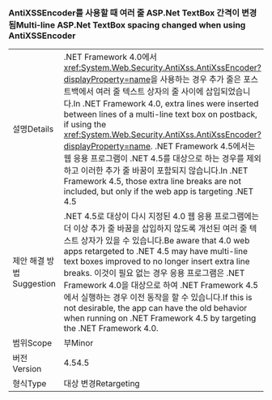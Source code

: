 ### <a name="multi-line-aspnet-textbox-spacing-changed-when-using-antixssencoder"></a><span data-ttu-id="0dfd1-101">AntiXSSEncoder를 사용할 때 여러 줄 ASP.Net TextBox 간격이 변경됨</span><span class="sxs-lookup"><span data-stu-id="0dfd1-101">Multi-line ASP.Net TextBox spacing changed when using AntiXSSEncoder</span></span>

|   |   |
|---|---|
|<span data-ttu-id="0dfd1-102">설명</span><span class="sxs-lookup"><span data-stu-id="0dfd1-102">Details</span></span>|<span data-ttu-id="0dfd1-103">.NET Framework 4.0에서 <xref:System.Web.Security.AntiXss.AntiXssEncoder?displayProperty=name>을 사용하는 경우 추가 줄은 포스트백에서 여러 줄 텍스트 상자의 줄 사이에 삽입되었습니다.</span><span class="sxs-lookup"><span data-stu-id="0dfd1-103">In .NET Framework 4.0, extra lines were inserted between lines of a multi-line text box on postback, if using the <xref:System.Web.Security.AntiXss.AntiXssEncoder?displayProperty=name>.</span></span> <span data-ttu-id="0dfd1-104">.NET Framework 4.5에서는 웹 응용 프로그램이 .NET 4.5를 대상으로 하는 경우를 제외하고 이러한 추가 줄 바꿈이 포함되지 않습니다.</span><span class="sxs-lookup"><span data-stu-id="0dfd1-104">In .NET Framework 4.5, those extra line breaks are not included, but only if the web app is targeting .NET 4.5</span></span>|
|<span data-ttu-id="0dfd1-105">제안 해결 방법</span><span class="sxs-lookup"><span data-stu-id="0dfd1-105">Suggestion</span></span>|<span data-ttu-id="0dfd1-106">.NET 4.5로 대상이 다시 지정된 4.0 웹 응용 프로그램에는 더 이상 추가 줄 바꿈을 삽입하지 않도록 개선된 여러 줄 텍스트 상자가 있을 수 있습니다.</span><span class="sxs-lookup"><span data-stu-id="0dfd1-106">Be aware that 4.0 web apps retargeted to .NET 4.5 may have multi-line text boxes improved to no longer insert extra line breaks.</span></span> <span data-ttu-id="0dfd1-107">이것이 필요 없는 경우 응용 프로그램은 .NET Framework 4.0을 대상으로 하여 .NET Framework 4.5에서 실행하는 경우 이전 동작을 할 수 있습니다.</span><span class="sxs-lookup"><span data-stu-id="0dfd1-107">If this is not desirable, the app  can have the old behavior when running on .NET Framework 4.5 by targeting the .NET Framework 4.0.</span></span>|
|<span data-ttu-id="0dfd1-108">범위</span><span class="sxs-lookup"><span data-stu-id="0dfd1-108">Scope</span></span>|<span data-ttu-id="0dfd1-109">부</span><span class="sxs-lookup"><span data-stu-id="0dfd1-109">Minor</span></span>|
|<span data-ttu-id="0dfd1-110">버전</span><span class="sxs-lookup"><span data-stu-id="0dfd1-110">Version</span></span>|<span data-ttu-id="0dfd1-111">4.5</span><span class="sxs-lookup"><span data-stu-id="0dfd1-111">4.5</span></span>|
|<span data-ttu-id="0dfd1-112">형식</span><span class="sxs-lookup"><span data-stu-id="0dfd1-112">Type</span></span>|<span data-ttu-id="0dfd1-113">대상 변경</span><span class="sxs-lookup"><span data-stu-id="0dfd1-113">Retargeting</span></span>|

